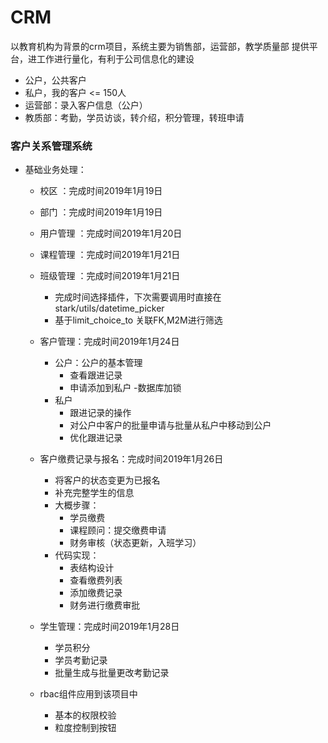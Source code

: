 # CRM
以教育机构为背景的crm项目，系统主要为销售部，运营部，教学质量部 提供平台，进工作进行量化，有利于公司信息化的建设
- 公户，公共客户
- 私户，我的客户 <= 150人
- 运营部：录入客户信息（公户）
- 教质部：考勤，学员访谈，转介绍，积分管理，转班申请
### 客户关系管理系统
- 基础业务处理：
    - 校区  ：完成时间2019年1月19日
    - 部门  ：完成时间2019年1月19日
    - 用户管理 ：完成时间2019年1月20日
    - 课程管理 ：完成时间2019年1月21日
    - 班级管理 ：完成时间2019年1月21日
        - 完成时间选择插件，下次需要调用时直接在stark/utils/datetime_picker
        - 基于limit_choice_to 关联FK,M2M进行筛选
    - 客户管理：完成时间2019年1月24日
        - 公户：公户的基本管理
            - 查看跟进记录
            - 申请添加到私户 -数据库加锁
        - 私户
            - 跟进记录的操作
            - 对公户中客户的批量申请与批量从私户中移动到公户
            - 优化跟进记录
            
    - 客户缴费记录与报名：完成时间2019年1月26日
        - 将客户的状态变更为已报名
        - 补充完整学生的信息
        - 大概步骤：
            - 学员缴费
            - 课程顾问：提交缴费申请
            - 财务审核（状态更新，入班学习）
        - 代码实现：
            - 表结构设计
            - 查看缴费列表
            - 添加缴费记录
            - 财务进行缴费审批
    - 学生管理：完成时间2019年1月28日
        - 学员积分
        - 学员考勤记录
        - 批量生成与批量更改考勤记录
        
    - rbac组件应用到该项目中
        - 基本的权限校验
        - 粒度控制到按钮
        
